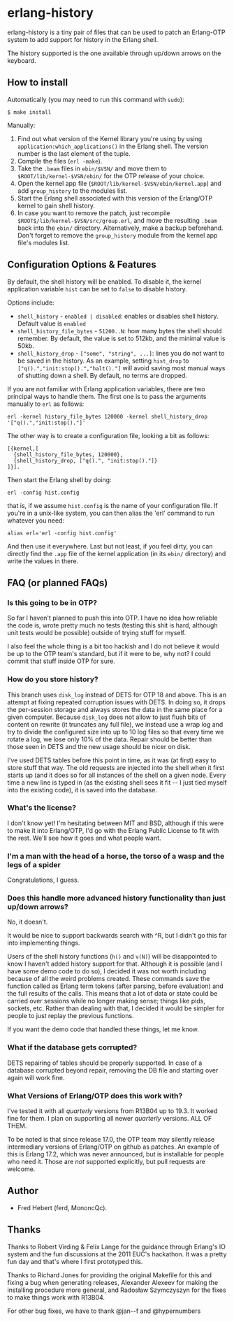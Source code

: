 # erlang-history #

erlang-history is a tiny pair of files that can be used to patch an Erlang-OTP system to add support for history in the Erlang shell.

The history supported is the one available through up/down arrows on the keyboard.

## How to install ##

Automatically (you may need to run this command with `sudo`):

 `$ make install`

Manually:

1. Find out what version of the Kernel library you're using by using `application:which_applications()` in the Erlang shell. The version number is the last element of the tuple.
2. Compile the files (`erl -make`).
3. Take the `.beam` files in `ebin/$VSN/` and move them to `$ROOT/lib/kernel-$VSN/ebin/` for the OTP release of your choice.
4. Open the kernel app file (`$ROOT/lib/kernel-$VSN/ebin/kernel.app`) and add `group_history` to the modules list.
5. Start the Erlang shell associated with this version of the Erlang/OTP kernel to gain shell history.
6. In case you want to remove the patch, just recompile `$ROOT$/lib/kernel-$VSN/src/group.erl`, and move the resulting `.beam` back into the `ebin/` directory. Alternatively, make a backup beforehand. Don't forget to remove the `group_history` module from the kernel app file's modules list.

## Configuration Options & Features ##

By default, the shell history will be enabled. To disable it, the kernel application variable `hist` can be set to `false` to disable history.

Options include:

- `shell_history` - `enabled | disabled`: enables or disables shell history. Default value is `enabled`
- `shell_history_file_bytes` - `51200..N`: how many bytes the shell should remember. By default, the value is set to 512kb, and the minimal value is 50kb.
- `shell_history_drop` - `["some", "string", ...]`: lines you do not want to be saved in the history. As an example, setting `hist_drop` to `["q().","init:stop().","halt()."]` will avoid saving most manual ways of shutting down a shell. By default, no terms are dropped.

If you are not familiar with Erlang application variables, there are two principal ways to handle them. The first one is to pass the arguments manually to `erl` as follows:

    erl -kernel history_file_bytes 120000 -kernel shell_history_drop '["q().","init:stop()."]'

The other way is to create a configuration file, looking a bit as follows:

    [{kernel,[
      {shell_history_file_bytes, 120000},
      {shell_history_drop, ["q().", "init:stop()."]}
    ]}].

Then start the Erlang shell by doing:

    erl -config hist.config

that is, if we assume `hist.config` is the name of your configuration file. If you're in a unix-like system, you can then alias the 'erl' command to run whatever you need:

    alias erl='erl -config hist.config'

And then use it everywhere. Last but not least, if you feel dirty, you can directly find the `.app` file of the kernel application (in its `ebin/` directory) and write the values in there.

## FAQ (or planned FAQs) ##

### Is this going to be in OTP? ###

So far I haven't planned to push this into OTP. I have no idea how reliable the code is, wrote pretty much no tests (testing this shit is hard, although unit tests would be possible) outside of trying stuff for myself.

I also feel the whole thing is a bit too hackish and I do not believe it would be up to the OTP team's standard, but if it were to be, why not? I could commit that stuff inside OTP for sure.

### How do you store history? ###

This branch uses `disk_log` instead of DETS for OTP 18 and above. This is an attempt at fixing repeated corruption issues with DETS. In doing so, it drops the per-session storage and always stores the data in the same place for a given computer. Because `disk_log` does not allow to just flush bits of content on rewrite (it truncates any full file), we instead use a wrap log and try to divide the configured size into up to 10 log files so that every time we rotate a log, we lose only 10% of the data. Repair should be better than those seen in DETS and the new usage should be nicer on disk.

I've used DETS tables before this point in time, as it was (at first) easy to store stuff that way. The old requests are injected into the shell when it first starts up (and it does so for all instances of the shell on a given node. Every time a new line is typed in (as the existing shell sees it fit -- I just tied myself into the existing code), it is saved into the database.


### What's the license? ###

I don't know yet! I'm hesitating between MIT and BSD, although if this were to make it into Erlang/OTP, I'd go with the Erlang Public License to fit with the rest. We'll see how it goes and what people want.

### I'm a man with the head of a horse, the torso of a wasp and the legs of a spider ###

Congratulations, I guess.

### Does this handle more advanced history functionality than just up/down arrows? ###

No, it doesn't.

It would be nice to support backwards search with ^R, but I didn't go this far into implementing things.

Users of the shell history functions (`h()` and `v(N)`) will be disappointed to know I haven't added history support for that. Although it is possible (and I have some demo code to do so), I decided it was not worth including because of all the weird problems created. These commands save the function called as Erlang term tokens (after parsing, before evaluation) and the full results of the calls. This means that a lot of data or state could be carried over sessions while no longer making sense; things like pids, sockets, etc. Rather than dealing with that, I decided it would be simpler for people to just replay the previous functions.

If you want the demo code that handled these things, let me know.

### What if the database gets corrupted? ###

DETS repairing of tables should be properly supported. In case of a database corrupted beyond repair, removing the DB file and starting over again will work fine.

### What Versions of Erlang/OTP does this work with? ###

I've tested it with all *quarterly* versions from R13B04 up to 19.3. It worked fine for them. I plan on supporting all newer *quarterly* versions. ALL OF THEM.

To be noted is that since release 17.0, the OTP team may silently release intermediary versions of Erlang/OTP on github as patches. An example of this is
Erlang 17.2, which was never announced, but is installable for people who need it. Those are *not* supported explicitly, but pull requests are welcome.

## Author ##

- Fred Hebert (ferd, MononcQc).

## Thanks ##

Thanks to Robert Virding & Felix Lange for the guidance through Erlang's IO system and the fun discussions at the 2011 EUC's hackathon. It was a pretty fun day and that's where I first prototyped this.

Thanks to Richard Jones for providing the original Makefile for this and fixing a bug when generating releases, Alexander Alexeev for making the installing procedure more general, and Radosław Szymczyszyn for the fixes to make things work with R13B04.

For other bug fixes, we have to thank @jan--f and @hypernumbers
